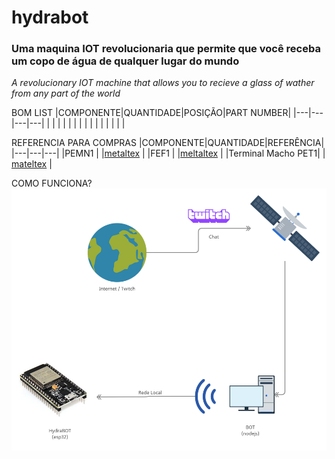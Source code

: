 # hydrabot
### Uma maquina IOT revolucionaria que permite que você receba um copo de água de qualquer lugar do mundo
*A revolucionary IOT machine that allows you to recieve a glass of wather from any part of the world*


BOM LIST
|COMPONENTE|QUANTIDADE|POSIÇÃO|PART NUMBER|
|---|---|---|---|
|   |   |   |   |
|   |   |   |   |
|   |   |   |   |


REFERENCIA PARA COMPRAS
|COMPONENTE|QUANTIDADE|REFERÊNCIA|
|---|---|---|
|PEMN1   |   |[metaltex](https://www.eletrodex.com.br/pemn1-conector-placa-cabo-passo-2-50mm-macho-90-metaltex.html)  |
|FEF1   |   |[meltaltex](https://www.eletrodex.com.br/pef1-conector-metaltex-passo-2-50mm-alojamento.html)   |
|Terminal Macho PET1|   | [mateltex](https://www.eletrodex.com.br/terminal-macho-pet1-para-conector-pe-2-50mm.html) |


COMO FUNCIONA?
<img src="twitch-chat-esp.png">

